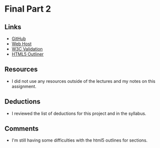 # Final Part 2

## Links
* [GitHub](https://github.com/shannon8611/project_final2_adams_shannon.git)
* [Web Host](http://www.shannoneadams.com/project_final2_adams_shannon)
* [W3C Validation](https://validator.w3.org/nu/?doc=http%3A%2F%2Fwww.shannoneadams.com%2Fproject_final2_adams_shannon%2F)
* [HTML5 Outliner](https://gsnedders.html5.org/outliner/process.py?url=http%3A%2F%2Fwww.shannoneadams.com%2Fproject_final2_adams_shannon%2F)



## Resources
*  I did not use any resources outside of the lectures and my notes on this assignment.


## Deductions
* I reviewed the list of deductions for this project
and in the syllabus.

## Comments
* I'm still having some difficulties with the html5 outlines for sections.
